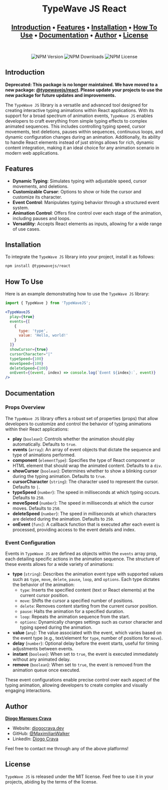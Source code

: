 
<h1 align="center">
  TypeWave JS React
</h1>

<h2 align="center" style="padding-bottom: 30px">
  <a href="#introduction">Introduction</a> •
  <a href="#features">Features</a> •
  <a href="#installation">Installation</a> •
  <a href="#how-to-use">How To Use</a> •
  <a href="#documentation">Documentation</a> •
  <a href="#author">Author</a> •
  <a href="#license">License</a>
</h2>

<p align="center">
  <img alt="NPM Version" src="https://img.shields.io/npm/v/%40typewavejs%2Freact?style=for-the-badge">
  <img alt="NPM Downloads" src="https://img.shields.io/npm/dm/%40typewavejs%2Freact?style=for-the-badge">
  <img alt="NPM License" src="https://img.shields.io/npm/l/%40typewavejs%2Freact?style=for-the-badge">
</p>

## Introduction

**Deprecated: This package is no longer maintained. We have moved to a new package: [**@typewavejs/react**](https://npmjs.com/package/@typewavejs/react). Please update your projects to use the new package for future updates and improvements.**

The `TypeWave JS` library is a versatile and advanced tool designed for creating interactive typing animations within React applications. With its support for a broad spectrum of animation events, `TypeWave JS` enables developers to craft everything from simple typing effects to complex animated sequences. This includes controlling typing speed, cursor movements, text deletions, pauses within sequences, continuous loops, and dynamic configuration changes during an animation. Additionally, its ability to handle React elements instead of just strings allows for rich, dynamic content integration, making it an ideal choice for any animation scenario in modern web applications. 

## Features

- **Dynamic Typing**: Simulates typing with adjustable speed, cursor movements, and deletions.
- **Customizable Cursor**: Options to show or hide the cursor and customize its character.
- **Event Control**: Manipulates typing behavior through a structured event system.
- **Animation Control**: Offers fine control over each stage of the animation, including pauses and loops.
- **Versatility**: Accepts React elements as inputs, allowing for a wide range of use cases.

## Installation

To integrate the `TypeWave JS` library into your project, install it as follows:

```bash
npm install @typewavejs/react
```

## How To Use

Here is an example demonstrating how to use the `TypeWave JS` library:

```jsx
import { TypeWave } from 'TypeWaveJS';

<TypeWaveJS
  play={true}
  events={[
    {
      type: 'type', 
      value: 'Hello, world!'
    }
  ]}
  showCursor={true}
  cursorCharacter="|"
  typeSpeed={100}
  moveSpeed={100}
  deleteSpeed={100}
  onEvent={(event, index) => console.log(`Event ${index}:`, event)}
/>
```

## Documentation

### Props Overview

The `TypeWave JS` library offers a robust set of properties (props) that allow developers to customize and control the behavior of typing animations within their React applications:

- **play** (`boolean`): Controls whether the animation should play automatically. Defaults to `true`.
- **events** (`array`): An array of event objects that dictate the sequence and type of animations performed.
- **component** (`elementType`): Specifies the type of React component or HTML element that should wrap the animated content. Defaults to a `div`.
- **showCursor** (`boolean`): Determines whether to show a blinking cursor during the typing animation. Defaults to `true`.
- **cursorCharacter** (`string`): The character used to represent the cursor. Defaults to `|`.
- **typeSpeed** (`number`): The speed in milliseconds at which typing occurs. Defaults to `250`.
- **moveSpeed** (`number`): The speed in milliseconds at which the cursor moves. Defaults to `250`.
- **deleteSpeed** (`number`): The speed in milliseconds at which characters are deleted during the animation. Defaults to `250`.
- **onEvent** (`func`): A callback function that is executed after each event is processed, providing access to the event details and index.

### Event Configuration

Events in `TypeWave JS` are defined as objects within the `events` array prop, each detailing specific actions in the animation sequence. The structure of these events allows for a wide variety of animations:

- **type** (`string`): Describes the animation event type with supported values such as `type`, `move`, `delete`, `pause`, `loop`, and `options`. Each type dictates the behavior of the animation:
  - `type`: Inserts the specified content (text or React elements) at the current cursor position.
  - `move`: Shifts the cursor a specified number of positions.
  - `delete`: Removes content starting from the current cursor position.
  - `pause`: Halts the animation for a specified duration.
  - `loop`: Repeats the animation sequence from the start.
  - `options`: Dynamically changes settings such as cursor character and typing speed during the animation.
- **value** (`any`): The value associated with the event, which varies based on the event type (e.g., text/element for `type`, number of positions for `move`).
- **delay** (`number`): Optional delay before the event starts, useful for timing adjustments between events.
- **instant** (`boolean`): When set to `true`, the event is executed immediately without any animated delay.
- **remove** (`boolean`): When set to `true`, the event is removed from the animation queue once executed.

These event configurations enable precise control over each aspect of the typing animation, allowing developers to create complex and visually engaging interactions.

## Author
**[Diogo Marques Crava](https://diogocrava.dev)**

- Website: [diogocrava.dev](https://diogocrava.dev)
- GitHub: [@MaximilianWalker](https://github.com/MaximilianWalker)
- LinkedIn: [Diogo Crava](https://www.linkedin.com/in/diogo-crava/)

Feel free to contact me through any of the above platforms!

## License

`TypeWave JS` is released under the MIT license. Feel free to use it in your projects, abiding by the terms of the license.
